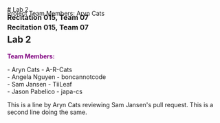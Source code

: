 
Project Team Members: 
Aryn Cats


<h3 style="margin: 0px 0px -60px 0px;">Recitation 015, Team 07</h3>
# Lab 2

<h3 style="margin: 0px 0px 0px 0px;">Recitation 015, Team 07</h3>


## Lab 2


<p style="color:purple; font-weight: bold;">Team Members:</p> 
 - Aryn Cats - A-R-Cats <br>
 - Angela Nguyen - boncannotcode <br>
 - Sam Jansen - TiiLeaf <br>
 - Jason Pabelico - japa-cs <br>
 

This is a line by Aryn Cats reviewing Sam Jansen's pull request.
This is a second line doing the same.



